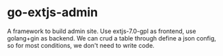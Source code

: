 # go-extjs-admin
A framework to build admin site. Use extjs-7.0-gpl as frontend, use golang+gin as backend. We can crud a table through define a json config, so for most conditions, we don't need to write code.
